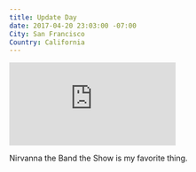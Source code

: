 ```yaml
---
title: Update Day
date: 2017-04-20 23:03:00 -07:00
City: San Francisco
Country: California
---
```


<div class="preserve-aspect">
  <iframe class="preserve-aspect__element" src="https://www.youtube.com/embed/ZWOlXGrPDJA" frameborder="0" allowfullscreen></iframe></div>

Nirvanna the Band the Show is my favorite thing.